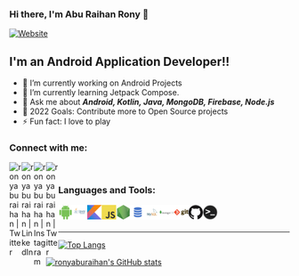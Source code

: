 ### Hi there, I'm Abu Raihan Rony 👋

[![Website](https://img.shields.io/website?label=ronyaburaihan.me&style=for-the-badge&url=https://ronyaburaihan.github.io/portfolio)](https://ronyaburaihan.github.io/portfolio)
<!-- [![Twitter Follow](https://img.shields.io/twitter/follow/ronyaburaihan?color=1DA1F2&logo=twitter&style=for-the-badge)](https://twitter.com/intent/follow?original_referer=https%3A%2F%2Fgithub.com%2FcodeSTACKr&screen_name=ronyaburaihan) -->

## I'm an Android Application Developer!!

- 🔭 I’m currently working on Android Projects
- 🌱 I’m currently learning Jetpack Compose.
- 💬 Ask me about ***Android, Kotlin, Java, MongoDB, Firebase, Node.js***
- 🥅 2022 Goals: Contribute more to Open Source projects
- ⚡ Fun fact: I love to play
<!-- - 👯 I’m looking to collaborate with other developer -->

### Connect with me:

<!-- [<img align="left" alt="ronyaburaihan.me" width="22px" src="https://raw.githubusercontent.com/iconic/open-iconic/master/svg/globe.svg" />][website] -->
<!-- [<img align="left" alt="ronyaburaihan | YouTube" width="22px" src="https://cdn.jsdelivr.net/npm/simple-icons@v3/icons/facebook.svg" />][facebook] -->
[<img align="left" alt="ronyaburaihan | Twitter" width="22px" src="https://cdn.jsdelivr.net/npm/simple-icons@v3/icons/twitter.svg" />][twitter]
[<img align="left" alt="ronyaburaihan | LinkedIn" width="22px" src="https://cdn.jsdelivr.net/npm/simple-icons@v3/icons/linkedin.svg" />][linkedin]
[<img align="left" alt="ronyaburaihan | Instagram" width="22px" src="https://cdn.jsdelivr.net/npm/simple-icons@v3/icons/instagram.svg" />][instagram]
[<img align="left" alt="ronyaburaihan | Twitter" width="22px" src="https://cdn.jsdelivr.net/npm/simple-icons@v3/icons/facebook.svg" />][facebook]

<br />

### Languages and Tools:

<img align="left" alt="Visual Studio Code" width="26px" src="https://raw.githubusercontent.com/github/explore/80688e429a7d4ef2fca1e82350fe8e3517d3494d/topics/android/android.png" />
<img align="left" alt="HTML5" width="26px" src="https://raw.githubusercontent.com/github/explore/80688e429a7d4ef2fca1e82350fe8e3517d3494d/topics/java/java.png"" />
<img align="left" alt="CSS3" width="26px" src="https://raw.githubusercontent.com/github/explore/80688e429a7d4ef2fca1e82350fe8e3517d3494d/topics/kotlin/kotlin.png" />
<img align="left" alt="JavaScript" width="26px" src="https://raw.githubusercontent.com/github/explore/80688e429a7d4ef2fca1e82350fe8e3517d3494d/topics/javascript/javascript.png" />
<img align="left" alt="Node.js" width="26px" src="https://raw.githubusercontent.com/github/explore/80688e429a7d4ef2fca1e82350fe8e3517d3494d/topics/nodejs/nodejs.png" />

<img align="left" alt="SQL" width="26px" src="https://raw.githubusercontent.com/github/explore/80688e429a7d4ef2fca1e82350fe8e3517d3494d/topics/sql/sql.png" />
<img align="left" alt="MySQL" width="26px" src="https://raw.githubusercontent.com/github/explore/80688e429a7d4ef2fca1e82350fe8e3517d3494d/topics/mysql/mysql.png" />
<img align="left" alt="MongoDB" width="26px" src="https://raw.githubusercontent.com/github/explore/80688e429a7d4ef2fca1e82350fe8e3517d3494d/topics/mongodb/mongodb.png" />
<img align="left" alt="Git" width="26px" src="https://raw.githubusercontent.com/github/explore/80688e429a7d4ef2fca1e82350fe8e3517d3494d/topics/git/git.png" />
<img align="left" alt="GitHub" width="26px" src="https://raw.githubusercontent.com/github/explore/78df643247d429f6cc873026c0622819ad797942/topics/github/github.png" />
<img align="left" alt="Terminal" width="26px" src="https://raw.githubusercontent.com/github/explore/80688e429a7d4ef2fca1e82350fe8e3517d3494d/topics/terminal/terminal.png" />

<br />
<br />

---

<!-- [website]: https://ronyaburaihan.me -->
[twitter]: https://twitter.com/ronyaburaihan
[facebook]: https://www.facebook.com/ronyaburaihan
[instagram]: https://www.instagram.com/ronyaburaihan
[linkedin]: https://www.linkedin.com/in/ronyaburaihan



[![Top Langs](https://github-readme-stats.vercel.app/api/top-langs/?username=ronyaburaihan&theme=dark&layout=compact)](https://github.com/ronyaburaihan/github-readme-stats)

[![ronyaburaihan's GitHub stats](https://github-readme-stats.vercel.app/api?username=ronyaburaihan&show_icons=true&theme=dark&line_height=27&count_private=true&hide=issues)](https://github.com/ronyaburaihan/github-readme-stats)
